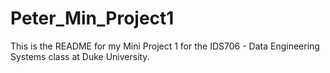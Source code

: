 # Peter_Min_Project1

This is the README for my Mini Project 1 for the IDS706 - Data Engineering Systems class at Duke University.
